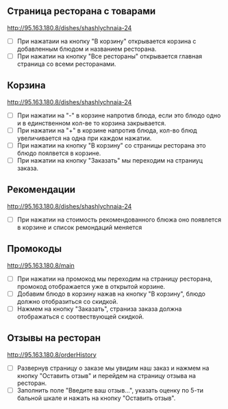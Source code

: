## Страница ресторана с товарами
http://95.163.180.8/dishes/shashlychnaia-24 
- [ ] При нажатаии на кнопку "В корзину" открывается корзина с добавленным блюдом и названием ресторана.
- [ ] При нажатии на кнопку "Все рестораны" открывается главная страница со всеми ресторанами.

## Корзина
http://95.163.180.8/dishes/shashlychnaia-24 
- [ ] При нажатии на "-" в корзине напротив блюда, если это блюдо одно и в единственном кол-ве то корзина закрывается.
- [ ] При нажатии на "+" в корзине напротив блюда, кол-во блюд увеличивается на одна при каждом нажатии.
- [ ] При нажатии на кнопку "В корзину" со страницы ресторана это блюдо поялвется в корзине.
- [ ] При нажатии на кнопку "Заказать" мы переходим на страниуц заказа.

## Рекомендации
http://95.163.180.8/dishes/shashlychnaia-24
- [ ] При нажатии на стоимость рекомендованного блюжа оно появлется в корзине и список ремондаций меняется

## Промокоды
http://95.163.180.8/main 
- [ ] При нажатии на промокод мы переходим на страницу ресторана, промокод отображается уже в открытой корзине.
- [ ] Добавим блюдо в корзину нажав на кнопку "В корзину", блюдо должно отобразиться со скидкой.
- [ ] Нажмем на кнопку "Заказать", страниза заказа должна отображаться с соотвествующей скидкой.

## Отзывы на ресторан
http://95.163.180.8/orderHistory
- [ ] Развернув страницу о заказе мы увидим наш заказ и нажмем на кнопку "Оставить отзыв" и перейдем на страницу отзыва на ресторан.
- [ ] Заполнить поле "Введите ваш отзыв...", указать оценку по 5-ти бальной шкале и нажать на кнопку "Оставить отзыв".